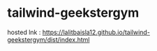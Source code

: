 # tailwind-geekstergym
hosted lnk : https://lalitbaisla12.github.io/tailwind-geekstergym/dist/index.html
